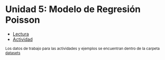 # Unidad 5: Modelo de Regresión Poisson

- [Lectura](ADC7%20-%20Regresión%20Poisson.pdf)
- [Actividad](Actividad%207.pdf)

<sup>Los datos de trabajo para las actividades y ejemplos se encuentran dentro de la carpeta [datasets](datasets)</sup>
